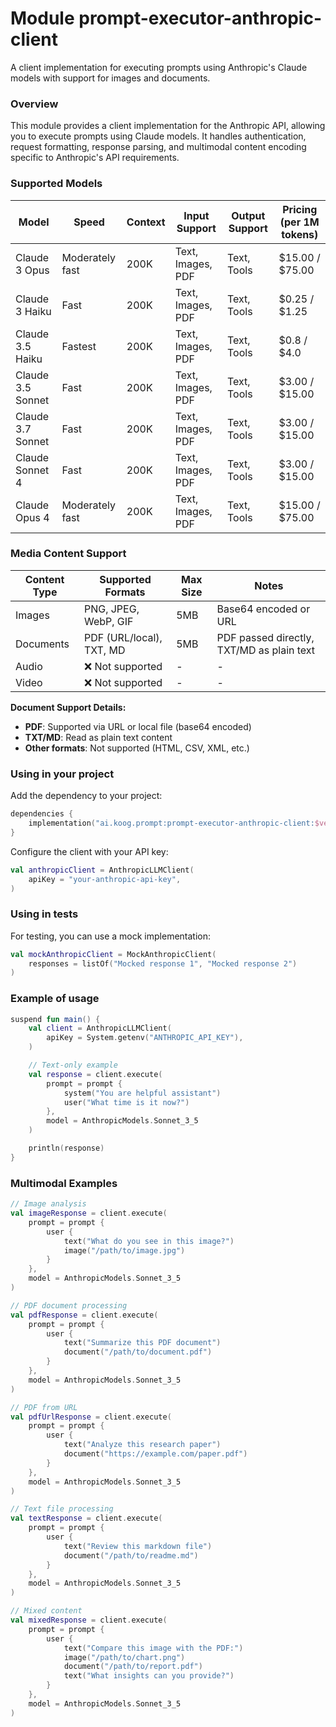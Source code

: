 # Module prompt-executor-anthropic-client

A client implementation for executing prompts using Anthropic's Claude models with support for images and documents.

### Overview

This module provides a client implementation for the Anthropic API, allowing you to execute prompts using Claude models.
It handles authentication, request formatting, response parsing, and multimodal content encoding specific to Anthropic's
API requirements.

### Supported Models

| Model             | Speed           | Context | Input Support     | Output Support | Pricing (per 1M tokens) |
|-------------------|-----------------|---------|-------------------|----------------|-------------------------| 
| Claude 3 Opus     | Moderately fast | 200K    | Text, Images, PDF | Text, Tools    | $15.00 / $75.00         |
| Claude 3 Haiku    | Fast            | 200K    | Text, Images, PDF | Text, Tools    | $0.25 / $1.25           |
| Claude 3.5 Haiku  | Fastest         | 200K    | Text, Images, PDF | Text, Tools    | $0.8 / $4.0             |
| Claude 3.5 Sonnet | Fast            | 200K    | Text, Images, PDF | Text, Tools    | $3.00 / $15.00          |
| Claude 3.7 Sonnet | Fast            | 200K    | Text, Images, PDF | Text, Tools    | $3.00 / $15.00          |
| Claude Sonnet 4   | Fast            | 200K    | Text, Images, PDF | Text, Tools    | $3.00 / $15.00          |
| Claude Opus 4     | Moderately fast | 200K    | Text, Images, PDF | Text, Tools    | $15.00 / $75.00         |

### Media Content Support

| Content Type | Supported Formats        | Max Size | Notes                                     |
|--------------|--------------------------|----------|-------------------------------------------|
| Images       | PNG, JPEG, WebP, GIF     | 5MB      | Base64 encoded or URL                     |
| Documents    | PDF (URL/local), TXT, MD | 5MB      | PDF passed directly, TXT/MD as plain text |
| Audio        | ❌ Not supported          | -        | -                                         |
| Video        | ❌ Not supported          | -        | -                                         |

**Document Support Details:**

- **PDF**: Supported via URL or local file (base64 encoded)
- **TXT/MD**: Read as plain text content
- **Other formats**: Not supported (HTML, CSV, XML, etc.)

### Using in your project

Add the dependency to your project:

```kotlin
dependencies {
    implementation("ai.koog.prompt:prompt-executor-anthropic-client:$version")
}
```

Configure the client with your API key:

```kotlin
val anthropicClient = AnthropicLLMClient(
    apiKey = "your-anthropic-api-key",
)
```

### Using in tests

For testing, you can use a mock implementation:

```kotlin
val mockAnthropicClient = MockAnthropicClient(
    responses = listOf("Mocked response 1", "Mocked response 2")
)
```

### Example of usage

```kotlin
suspend fun main() {
    val client = AnthropicLLMClient(
        apiKey = System.getenv("ANTHROPIC_API_KEY"),
    )

    // Text-only example
    val response = client.execute(
        prompt = prompt {
            system("You are helpful assistant")
            user("What time is it now?")
        },
        model = AnthropicModels.Sonnet_3_5
    )

    println(response)
}
```

### Multimodal Examples

```kotlin
// Image analysis
val imageResponse = client.execute(
    prompt = prompt {
        user {
            text("What do you see in this image?")
            image("/path/to/image.jpg")
        }
    },
    model = AnthropicModels.Sonnet_3_5
)

// PDF document processing
val pdfResponse = client.execute(
    prompt = prompt {
        user {
            text("Summarize this PDF document")
            document("/path/to/document.pdf")
        }
    },
    model = AnthropicModels.Sonnet_3_5
)

// PDF from URL
val pdfUrlResponse = client.execute(
    prompt = prompt {
        user {
            text("Analyze this research paper")
            document("https://example.com/paper.pdf")
        }
    },
    model = AnthropicModels.Sonnet_3_5
)

// Text file processing
val textResponse = client.execute(
    prompt = prompt {
        user {
            text("Review this markdown file")
            document("/path/to/readme.md")
        }
    },
    model = AnthropicModels.Sonnet_3_5
)

// Mixed content
val mixedResponse = client.execute(
    prompt = prompt {
        user {
            text("Compare this image with the PDF:")
            image("/path/to/chart.png")
            document("/path/to/report.pdf")
            text("What insights can you provide?")
        }
    },
    model = AnthropicModels.Sonnet_3_5
)
```
